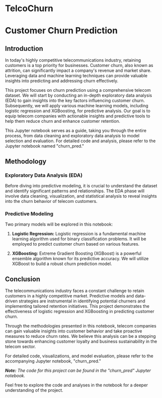 # TelcoChurn

# Customer Churn Prediction

## Introduction
In today's highly competitive telecommunications industry, retaining customers is a top priority for businesses. Customer churn, also known as attrition, can significantly impact a company's revenue and market share. Leveraging data and machine learning techniques can provide valuable insights into predicting and addressing churn effectively.

This project focuses on churn prediction using a comprehensive telecom dataset. We will start by conducting an in-depth exploratory data analysis (EDA) to gain insights into the key factors influencing customer churn. Subsequently, we will apply various machine learning models, including logistic regression and XGBoosting, for predictive analysis. Our goal is to equip telecom companies with actionable insights and predictive tools to help them reduce churn and enhance customer retention.

This Jupyter notebook serves as a guide, taking you through the entire process, from data cleaning and exploratory data analysis to model selection and evaluation. For detailed code and analysis, please refer to the Jupyter notebook named "churn_pred."

## Methodology
### Exploratory Data Analysis (EDA)
Before diving into predictive modeling, it is crucial to understand the dataset and identify significant patterns and relationships. The EDA phase will involve data cleaning, visualization, and statistical analysis to reveal insights into the churn behavior of telecom customers.

### Predictive Modeling
Two primary models will be explored in this notebook:

1. **Logistic Regression:** Logistic regression is a fundamental machine learning algorithm used for binary classification problems. It will be employed to predict customer churn based on various features.

2. **XGBoosting:** Extreme Gradient Boosting (XGBoost) is a powerful ensemble algorithm known for its predictive accuracy. We will utilize XGBoost to build a robust churn prediction model.

## Conclusion
The telecommunications industry faces a constant challenge to retain customers in a highly competitive market. Predictive models and data-driven strategies are instrumental in identifying potential churners and implementing tailored retention initiatives. This project demonstrates the effectiveness of logistic regression and XGBoosting in predicting customer churn.

Through the methodologies presented in this notebook, telecom companies can gain valuable insights into customer behavior and take proactive measures to reduce churn rates. We believe this analysis can be a stepping stone towards enhancing customer loyalty and business sustainability in the telecom sector.

For detailed code, visualizations, and model evaluation, please refer to the accompanying Jupyter notebook, "churn_pred."

_**Note:** The code for this project can be found in the "churn_pred" Jupyter notebook._

Feel free to explore the code and analyses in the notebook for a deeper understanding of the project.
